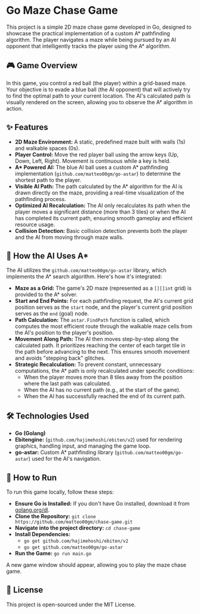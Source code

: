 # Go Maze Chase Game
This project is a simple 2D maze chase game developed in Go, designed to showcase the practical implementation of a custom A* pathfinding algorithm. The player navigates a maze while being pursued by an AI opponent that intelligently tracks the player using the A* algorithm.

## 🎮 Game Overview
In this game, you control a red ball (the player) within a grid-based maze. Your objective is to evade a blue ball (the AI opponent) that will actively try to find the optimal path to your current location. The AI's calculated path is visually rendered on the screen, allowing you to observe the A* algorithm in action.

## ✨ Features
* **2D Maze Environment:** A static, predefined maze built with walls (1s) and walkable spaces (0s).
* **Player Control:** Move the red player ball using the arrow keys (Up, Down, Left, Right). Movement is continuous while a key is held.
* **A\* Powered AI:** The blue AI ball uses a custom A\* pathfinding implementation (`github.com/matteo00gm/go-astar`) to determine the shortest path to the player.
* **Visible AI Path:** The path calculated by the A\* algorithm for the AI is drawn directly on the maze, providing a real-time visualization of the pathfinding process.
* **Optimized AI Recalculation:** The AI only recalculates its path when the player moves a significant distance (more than 3 tiles) or when the AI has completed its current path, ensuring smooth gameplay and efficient resource usage.
* **Collision Detection:** Basic collision detection prevents both the player and the AI from moving through maze walls.

## 🧠 How the AI Uses A\*
The AI utilizes the `github.com/matteo00gm/go-astar` library, which implements the A\* search algorithm. Here's how it's integrated:

* **Maze as a Grid:** The game's 2D maze (represented as a `[][]int` grid) is provided to the A\* solver.
* **Start and End Points:** For each pathfinding request, the AI's current grid position serves as the `start` node, and the player's current grid position serves as the `end` (goal) node.
* **Path Calculation:** The `astar.FindPath` function is called, which computes the most efficient route through the walkable maze cells from the AI's position to the player's position.
* **Movement Along Path:** The AI then moves step-by-step along the calculated path. It prioritizes reaching the center of each target tile in the path before advancing to the next. This ensures smooth movement and avoids "stepping back" glitches.
* **Strategic Recalculation:** To prevent constant, unnecessary computations, the A\* path is only recalculated under specific conditions:
    * When the player moves more than 8 tiles away from the position where the last path was calculated.
    * When the AI has no current path (e.g., at the start of the game).
    * When the AI has successfully reached the end of its current path.

## 🛠️ Technologies Used
* **Go (Golang)**
* **Ebitengine:** (`github.com/hajimehoshi/ebiten/v2`) used for rendering graphics, handling input, and managing the game loop.
* **go-astar:** Custom A\* pathfinding library (`github.com/matteo00gm/go-astar`) used for the AI's navigation.

## 🚀 How to Run
To run this game locally, follow these steps:

* **Ensure Go is Installed:** If you don't have Go installed, download it from [golang.org/dl](https://golang.org/dl/).
* **Clone the Repository:** `git clone https://github.com/matteo00gm/chase-game.git`
* **Navigate into the project directory:** `cd chase-game`
* **Install Dependencies:**
    * `go get github.com/hajimehoshi/ebiten/v2`
    * `go get github.com/matteo00gm/go-astar`
* **Run the Game:** `go run main.go`

A new game window should appear, allowing you to play the maze chase game.

## 📄 License
This project is open-sourced under the MIT License.